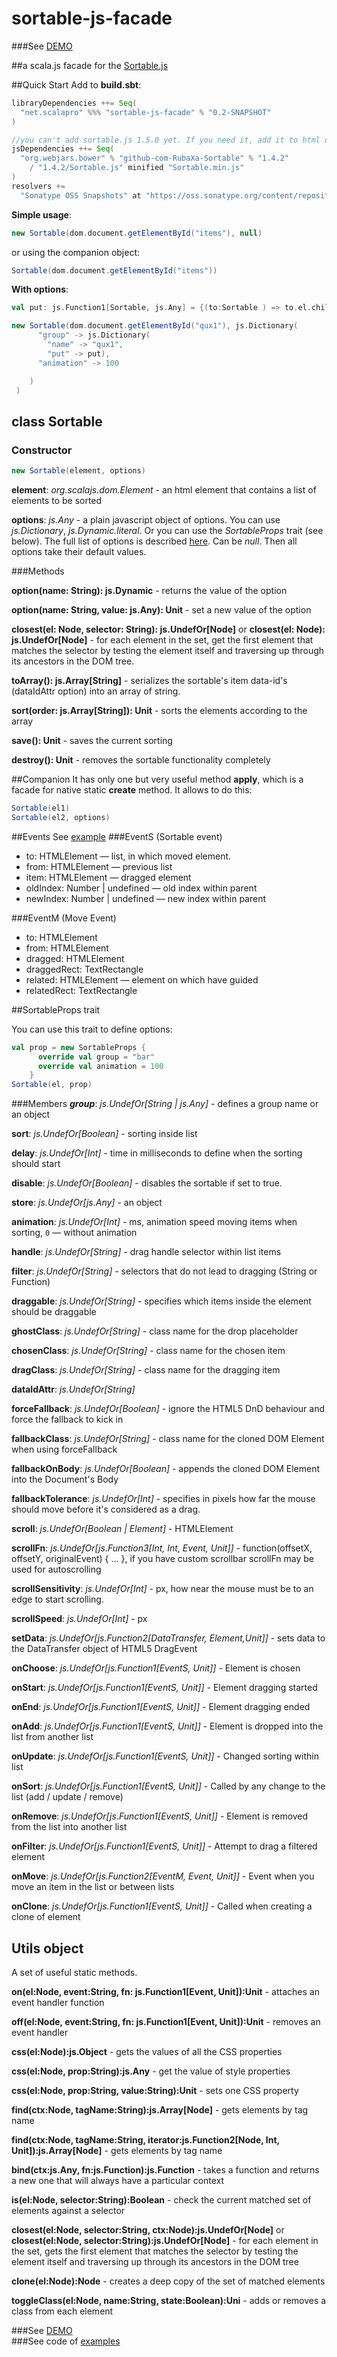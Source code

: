 # sortable-js-facade
###See [DEMO](http://projects.scalapro.net/sortable-js-facade/)

##a scala.js facade for the [Sortable.js](https://github.com/RubaXa/Sortable)


##Quick Start
Add to **build.sbt**:

```scala
libraryDependencies ++= Seq(
  "net.scalapro" %%% "sortable-js-facade" % "0.2-SNAPSHOT"
)

//you can't add sortable.js 1.5.0 yet. If you need it, add it to html of the page manually
jsDependencies ++= Seq(
  "org.webjars.bower" % "github-com-RubaXa-Sortable" % "1.4.2"
    / "1.4.2/Sortable.js" minified "Sortable.min.js"
)
resolvers +=
  "Sonatype OSS Snapshots" at "https://oss.sonatype.org/content/repositories/snapshots"
```  
  
**Simple usage**:
```scala
new Sortable(dom.document.getElementById("items"), null)
```

or using the companion object:
```scala
Sortable(dom.document.getElementById("items"))
```

**With options**:
```scala
val put: js.Function1[Sortable, js.Any] = {(to:Sortable ) => to.el.children.length < 4}

new Sortable(dom.document.getElementById("qux1"), js.Dictionary(
      "group" -> js.Dictionary(
        "name" -> "qux1",
        "put" -> put),
      "animation" -> 100

    )
 )
```
## class Sortable
### Constructor

```scala
new Sortable(element, options)
```
__element__: _org.scalajs.dom.Element_ - an html element that contains a list of elements to be sorted

__options__: _js.Any_ - a plain javascript object of options. You can use _js.Dictionary_, _js.Dynamic.literal_. Or you can use the _SortableProps_ trait (see below). The full list of options is described [here](https://github.com/RubaXa/Sortable#options). Can be _null_. Then all options take their default values.

###Methods

__option(name: String): js.Dynamic__ - returns the value of the option

__option(name: String, value: js.Any): Unit__ - set a new value of the option

__closest(el: Node, selector: String): js.UndefOr[Node]__ or __closest(el: Node): js.UndefOr[Node]__ - for each element in the set, get the first element that matches the selector by testing the element itself and traversing up through its ancestors in the DOM tree.

__toArray(): js.Array[String]__ - serializes the sortable's item data-id's (dataIdAttr option) into an array of string.

__sort(order: js.Array[String]): Unit__ - sorts the elements according to the array

__save(): Unit__ - saves the current sorting

__destroy(): Unit__ - removes the sortable functionality completely


##Companion
It has only one but very useful method __apply__, which is a facade for native static __create__ method. It allows to do this:
```scala
Sortable(el1)
Sortable(el2, options)

```

##Events
See [example](http://projects.scalapro.net/sortable-js-facade/#example12)
###EventS (Sortable event)

+ to: HTMLElement — list, in which moved element.
+ from: HTMLElement — previous list
+ item: HTMLElement — dragged element
+ oldIndex: Number | undefined — old index within parent
+ newIndex: Number | undefined — new index within parent

###EventM (Move Event)

+ to: HTMLElement
+ from: HTMLElement
+ dragged: HTMLElement
+ draggedRect: TextRectangle
+ related: HTMLElement — element on which have guided
+ relatedRect: TextRectangle


##SortableProps trait

You can use this trait to define options:

```scala
val prop = new SortableProps {
      override val group = "bar"
      override val animation = 100
    }
Sortable(el, prop)

```
###Members
___group___: _js.UndefOr[String | js.Any]_ - defines a group name or an object

__sort__: _js.UndefOr[Boolean]_ - sorting inside list

__delay__: _js.UndefOr[Int]_ - time in milliseconds to define when the sorting should start

__disable__: _js.UndefOr[Boolean]_ - disables the sortable if set to true.

__store__: _js.UndefOr[js.Any]_ - an object

__animation__: _js.UndefOr[Int]_ - ms, animation speed moving items when sorting, `0` — without animation

__handle__: _js.UndefOr[String]_ - drag handle selector within list items

__filter__: _js.UndefOr[String]_ - selectors that do not lead to dragging (String or Function)

__draggable__: _js.UndefOr[String]_ - specifies which items inside the element should be draggable

__ghostClass__: _js.UndefOr[String]_ - class name for the drop placeholder

__chosenClass__: _js.UndefOr[String]_ - class name for the chosen item

__dragClass__: _js.UndefOr[String]_ - class name for the dragging item

__dataIdAttr__: _js.UndefOr[String]_

__forceFallback__: _js.UndefOr[Boolean]_ - ignore the HTML5 DnD behaviour and force the fallback to kick in

__fallbackClass__: _js.UndefOr[String]_ - class name for the cloned DOM Element when using forceFallback

__fallbackOnBody__: _js.UndefOr[Boolean]_ - appends the cloned DOM Element into the Document's Body

__fallbackTolerance__: _js.UndefOr[Int]_ - specifies in pixels how far the mouse should move before it's considered as a drag.

__scroll__: _js.UndefOr[Boolean | Element]_ - HTMLElement

__scrollFn__: _js.UndefOr[js.Function3[Int, Int, Event, Unit]]_ - function(offsetX, offsetY, originalEvent) { ... }, if you have custom scrollbar scrollFn may be used for autoscrolling

__scrollSensitivity__: _js.UndefOr[Int]_ - px, how near the mouse must be to an edge to start scrolling.

__scrollSpeed__: _js.UndefOr[Int]_ - px

__setData__: _js.UndefOr[js.Function2[DataTransfer, Element,Unit]]_ - sets data to the DataTransfer object of HTML5 DragEvent

__onChoose__: _js.UndefOr[js.Function1[EventS, Unit]]_ -  Element is chosen

__onStart__: _js.UndefOr[js.Function1[EventS, Unit]]_ - Element dragging started
  
__onEnd__: _js.UndefOr[js.Function1[EventS, Unit]]_ - Element dragging ended

__onAdd__: _js.UndefOr[js.Function1[EventS, Unit]]_ - Element is dropped into the list from another list

__onUpdate__: _js.UndefOr[js.Function1[EventS, Unit]]_ - Changed sorting within list

__onSort__: _js.UndefOr[js.Function1[EventS, Unit]]_ - Called by any change to the list (add / update / remove)

__onRemove__: _js.UndefOr[js.Function1[EventS, Unit]]_ - Element is removed from the list into another list

__onFilter__: _js.UndefOr[js.Function1[EventS, Unit]]_ - Attempt to drag a filtered element

__onMove__: _js.UndefOr[js.Function2[EventM, Event, Unit]]_ - Event when you move an item in the list or between lists

__onClone__: _js.UndefOr[js.Function1[EventS, Unit]]_ - Called when creating a clone of element


## Utils object
A set of useful static methods.

__on(el:Node, event:String, fn: js.Function1[Event, Unit]):Unit__ - attaches an event handler function

__off(el:Node, event:String, fn: js.Function1[Event, Unit]):Unit__ - removes an event handler

__css(el:Node):js.Object__ - gets the values of all the CSS properties

__css(el:Node, prop:String):js.Any__ - get the value of style properties

__css(el:Node, prop:String, value:String):Unit__ - sets one CSS property

__find(ctx:Node, tagName:String):js.Array[Node]__ - gets elements by tag name

__find(ctx:Node, tagName:String, iterator:js.Function2[Node, Int, Unit]):js.Array[Node]__ - gets elements by tag name

__bind(ctx:js.Any, fn:js.Function):js.Function__ - takes a function and returns a new one that will always have a particular context

__is(el:Node, selector:String):Boolean__ - check the current matched set of elements against a selector

__closest(el:Node, selector:String, ctx:Node):js.UndefOr[Node]__  or 
__closest(el:Node, selector:String):js.UndefOr[Node]__ - for each element in the set, gets the first element that matches the selector by testing the element itself and traversing up through its ancestors in the DOM tree

__clone(el:Node):Node__ -  creates a deep copy of the set of matched elements

__toggleClass(el:Node, name:String, state:Boolean):Uni__ - adds or removes a class from each element




###See [DEMO](http://projects.scalapro.net/sortable-js-facade/)      
###See code of [examples](https://github.com/Kremlianski/scalajs-sortable-demos)




